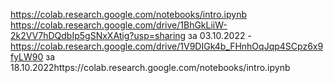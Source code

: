 https://colab.research.google.com/notebooks/intro.ipynb
https://colab.research.google.com/drive/1BhGkLiiW-2k2VV7hDQdbIp5gSNxXAtig?usp=sharing
за 03.10.2022 - https://colab.research.google.com/drive/1V9DIGk4b_FHnhOqJqp4SCpz6x9fyLW90
за 18.10.2022https://colab.research.google.com/notebooks/intro.ipynb

